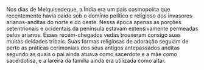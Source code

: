 ﻿Nos dias de Melquisedeque, a Índia era um país cosmopolita que recentemente havia caído sob o domínio político e religioso dos invasores arianos-anditas do norte e do oeste. Nessa época apenas as porções setentrionais e ocidentais da península estavam extensivamente permeadas pelos arianos. Esses recém-chegados vedas trouxeram consigo suas muitas deidades tribais. Suas formas religiosas de adoração seguiam de perto as práticas cerimoniais dos seus antigos antepassados anditas segundo as quais o pai ainda atuava como sacerdote e a mãe como sacerdotisa, e a lareira da família ainda era utilizada como altar.